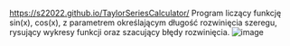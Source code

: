 https://s22022.github.io/TaylorSeriesCalculator/
Program liczący funkcję sin(x), cos(x), z parametrem określającym długość
rozwinięcia szeregu, rysujący wykresy funkcji oraz szacujący błędy rozwinięcia.
![image](https://user-images.githubusercontent.com/101318477/162683901-80e78095-2731-4b83-bcba-342e43a4a547.png)
